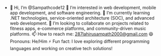 - 👋 Hi, I’m @Sampathcode12
👀 I’m interested in web development, mobile app development, and software engineering.
🌱 I’m currently learning .NET technologies, service-oriented architecture (SOC), and advanced web development.
💞️ I’m looking to collaborate on projects related to fitness apps, e-commerce platforms, and community-driven music platforms.
📫 How to reach me: 287lahirusampath2000@gmail.com
😄 Pronouns: He/Him
⚡ Fun fact: I love exploring different programming languages and working on creative tech solutions!


<!---
Sampathcode12/Sampathcode12 is a ✨ special ✨ repository because its `README.md` (this file) appears on your GitHub profile.
You can click the Preview link to take a look at your changes.
--->
